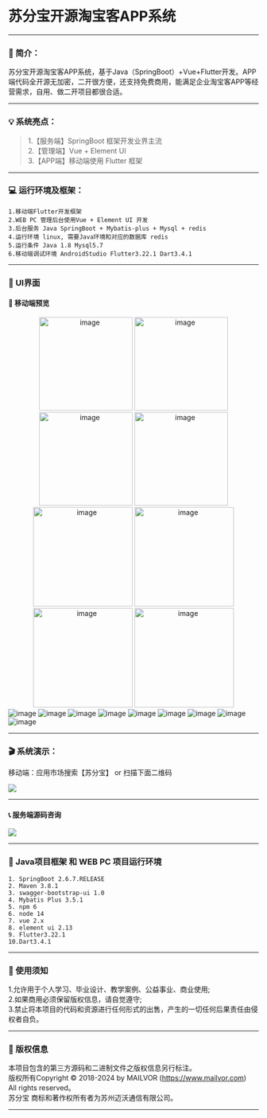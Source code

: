 
# 苏分宝开源淘宝客APP系统


---

### 📖 简介：

苏分宝开源淘宝客APP系统，基于Java（SpringBoot）+Vue+Flutter开发。APP端代码全开源无加密，二开很方便，还支持免费商用，能满足企业淘宝客APP等经营需求，自用、做二开项目都很合适。


---

### 💡 系统亮点：
>1.【服务端】SpringBoot 框架开发业界主流<br>
>2.【管理端】Vue + Element UI<br>
>3.【APP端】移动端使用 Flutter 框架<br>

---

### 💻 运行环境及框架：
~~~
1.移动端Flutter开发框架
2.WEB PC 管理后台使用Vue + Element UI 开发
3.后台服务 Java SpringBoot + Mybatis-plus + Mysql + redis
4.运行环境 linux, 需要Java环境和对应的数据库 redis
5.运行条件 Java 1.8 Mysql5.7
6.移动端调试环境 AndroidStudio Flutter3.22.1 Dart3.4.1
~~~
---

### 💟 UI界面

#### 📱 移动端预览

<div align=center>
    <img src="demoimages/111.gif" title="" alt="image" width="188">
    <img src="demoimages/444.gif" title="" alt="image" width="188">
    <img src="demoimages/333.gif" title="" alt="image" width="188">
    <img src="demoimages/222.gif" title="" alt="image" width="188">
</div>
<div align=center>
    <img src="demoimages/111.png" title="" alt="image" width="200">
    <img src="demoimages/222.png" title="" alt="image" width="200">
    <img src="demoimages/333.png" title="" alt="image" width="200">
    <img src="demoimages/444.png" title="" alt="image" width="200">
</div>

<img src="demoimages/1.png" title="" alt="image">
<img src="demoimages/2.png" title="" alt="image">
<img src="demoimages/3.png" title="" alt="image">
<img src="demoimages/4.png" title="" alt="image">
<img src="demoimages/5.png" title="" alt="image">
<img src="demoimages/6.png" title="" alt="image">
<img src="demoimages/7.png" title="" alt="image">
<img src="demoimages/8.png" title="" alt="image">
<img src="demoimages/9.png" title="" alt="image">

---

### 🎬 系统演示：
移动端：应用市场搜索【苏分宝】 or 扫描下面二维码<br>

![](demoimages/app.png)

---

#### 📞 服务端源码咨询
![](demoimages/qr.jpg)

---


### 🔧 Java项目框架 和 WEB PC 项目运行环境
~~~
1. SpringBoot 2.6.7.RELEASE
2. Maven 3.8.1
3. swagger-bootstrap-ui 1.0
4. Mybatis Plus 3.5.1
5. npm 6
6. node 14
7. vue 2.x
8. element ui 2.13
9. Flutter3.22.1
10.Dart3.4.1
~~~

---


### 🔔 使用须知
1.允许用于个人学习、毕业设计、教学案例、公益事业、商业使用;<br>
2.如果商用必须保留版权信息，请自觉遵守;<br>
3.禁止将本项目的代码和资源进行任何形式的出售，产生的一切任何后果责任由侵权者自负。<br>

---
### 🪪 版权信息
本项目包含的第三方源码和二进制文件之版权信息另行标注。<br>
版权所有Copyright © 2018-2024 by MAILVOR (https://www.mailvor.com)<br>
All rights reserved。<br>
苏分宝 商标和著作权所有者为苏州迈沃通信有限公司。<br>

---
